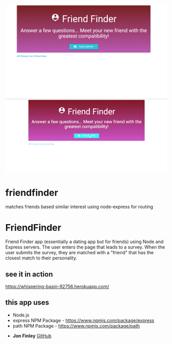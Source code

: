 ![Screen shot](app/public/images/SS1.png)
![Screen shot 2](app/public/images/SS3.gif)

# friendfinder
matches friends based similar interest using node-express for routing

# FriendFinder

Friend Finder app (essentially a dating app but for friends) using Node and Express servers. The user enters the page that leads to a survey. When the user submits the survey, they are matched with a "friend" that has the closest match to their personality.

## see it in action
https://whispering-basin-92756.herokuapp.com/



## this app uses
- Node.js
- express NPM Package - https://www.npmjs.com/package/express
- path NPM Package - https://www.npmjs.com/package/path



* **Jon Finley**  [GitHub](github.com/JonFinley211)
